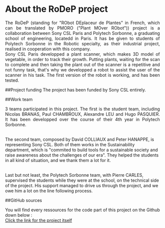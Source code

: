 # About the RoDeP project

<p align = justify> The RoDeP (standing for "RObot DEplaceur de Plantes" in French, which can be translated by PMORO ("Plant MOver RObot")) project is a collaboration between Sony CSL Paris and Polytech Sorbonne, a graduating school of engineering, locatedd in Paris. It has be given to students of Polytech Sorbonne in the Robotic specialty, as their industrial project, realised in cooperation with this company. <br/>
Sony CSL Paris developped a plant scanner, which makes 3D model of vegetable, in order to track their growth. Putting plants, waiting for the scan to complete and then taking the plant out of the scanner is a repetitive and not funny task, that's why we developped a robot to assist the user of the scanner in his task. The first version of the robot is working, and has been tested.
<br/> </p>

##Project funding
The project has been funded by Sony CSL entirely.


##Work team
<p align = justify>3 teams participated in this project. The first is the student team, including Nicolas BRANAS, Paul CHAMBROUX, Alexandre LEU and Hugo PASQUIER. It has been developped over the course of their 4th year in Polytech Sorbonne. <br/> <br/>

The second team, composed by David COLLIAUX and Peter HANAPPE, is representing Sony CSL. Both of them works in the Sustainability department, which is "commited to build tools for a sustainable society and raise awareness about the challenges of our era". They helped the students in all kind of situation, and we thank them a lot for it.<br/><br/>

Last but not least, the Polytech Sorbonne team, with Pierre CARLES, supervised the students while they were at the school, on the technical side of the project. His support managed to drive us through the project, and we owe him a lot on the line following process.
<br/> </p>
##GitHub sources
<p align = justify>
You will find every ressources for the code part of this project on the Github down below : </br>
<a href="https://github.com/Nicobranas/RDP">Click the link for the project itself</a>
<br/> </p>
